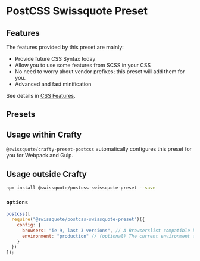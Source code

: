 # PostCSS Swissquote Preset

## Features

The features provided by this preset are mainly:

- Provide future CSS Syntax today
- Allow you to use some features from SCSS in your CSS
- No need to worry about vendor prefixes; this preset will add them for you.
- Advanced and fast minification

See details in [CSS Features](05_crafty-preset-postcss/CSS_Features.md).

## Presets

## Usage within Crafty

`@swissquote/crafty-preset-postcss` automatically configures this preset for you for Webpack and Gulp.

## Usage outside Crafty

```bash
npm install @swissquote/postcss-swissquote-preset --save
```

### `options`

```javascript
postcss([
  require("@swissquote/postcss-swissquote-preset")({
    config: {
      browsers: "ie 9, last 3 versions", // A Browserslist compatible browsers list
      environment: "production" // (optional) The current environment to compile to, will also use the `NODE_ENV` variable, or will fallback to "production"
    }
  })
]);
```
